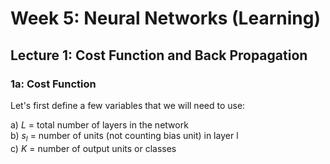 # Week 5: Neural Networks (Learning)

## Lecture 1: Cost Function and Back Propagation

### 1a: Cost Function

Let's first define a few variables that we will need to use:

a) $L$ = total number of layers in the network  
b) $s_l$ = number of units (not counting bias unit) in layer l  
c) $K$ = number of output units or classes  
